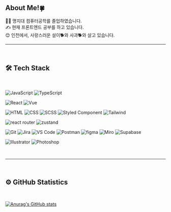 <br/>
<br/>

## About Me!🍀

👩‍💻 명지대 컴퓨터공학를 졸업하였습니다. <br/>
✍️ 현재 프론트엔드 공부를 하고 있습니다. <br/>
😊 인천에서, 사랑스러운 설이🐕와 사과🐕와 살고 있습니다.<br/>

<hr/>

<br>

## 🛠 Tech Stack

<br/>

<p>
<img src="https://img.shields.io/badge/-JavaScript-000?&amp;logo=JavaScript" alt="JavaScript">
<img src="https://img.shields.io/badge/-TypeScript-000?&amp;logo=TypeScript&amp;logoColor=007ACC" alt="TypeScript">
</p>

<p>
  <img src="https://img.shields.io/badge/-React-000?&amp;logo=React" alt="React">
  <img src="https://img.shields.io/badge/-Vue-000?&amp;logo=Vue" alt="Vue">
</p>

<p>
<img src="https://img.shields.io/badge/-HTML-000?&amp;logo=HTML5" alt="HTML">
<img src="https://img.shields.io/badge/-CSS-000?&amp;logo=CSS3" alt="CSS">
<img src="https://img.shields.io/badge/-SCSS-000?&amp;logo=Sass" alt="SCSS">
<img src="https://img.shields.io/badge/-Styled%20component-000?&amp;logo=styledcomponents" alt="Styled Component">
<img src="https://img.shields.io/badge/-Tailwind-000?&amp;logo=Tainwind" alt="Tailwind">
</p>

<p>
  <img src="https://img.shields.io/badge/-React%20router-000?&amp;logo=reactrouter" alt="react router">
  <img src="https://img.shields.io/badge/-Zustand-000?&amp;logo=zustand" alt="zustand">
</p>

<p>
  <img src="https://img.shields.io/badge/-Git-000?&amp;logo=Git" alt="Git">
  <img src="https://img.shields.io/badge/-Jira-000?&amp;logo=Jira" alt="Jira">
  <img src="https://img.shields.io/badge/-VS%20Code-000?&amp;logo=Visual-Studio-Code" alt="VS Code">
  <img src="https://img.shields.io/badge/-Postman-000?&amp;logo=Postman" alt="Postman">
  <img src="https://img.shields.io/badge/-Figma-000?&amp;logo=figma" alt="figma">
  <img src="https://img.shields.io/badge/-Miro-000?&logo=miro" alt="Miro">
  <img src="https://img.shields.io/badge/-Supabase-000?&logo=supabase" alt="Supabase">
</p>

<p>
<img src="https://img.shields.io/badge/-Adobe%20Illustrator-000?&logo=adobe-illustrator" alt="Illustrator">
<img src="https://img.shields.io/badge/-Adobe%20Photoshop-000?&logo=adobe-photoshop" alt="Photoshop">
</p>





<br/>
<hr/>
<br/>

## ⚙️ GitHub Statistics

<br/>

[![Anurag's GitHub stats](https://github-readme-stats.vercel.app/api?username=snowari&theme=radical)](https://github.com/anuraghazra/github-readme-stats)
